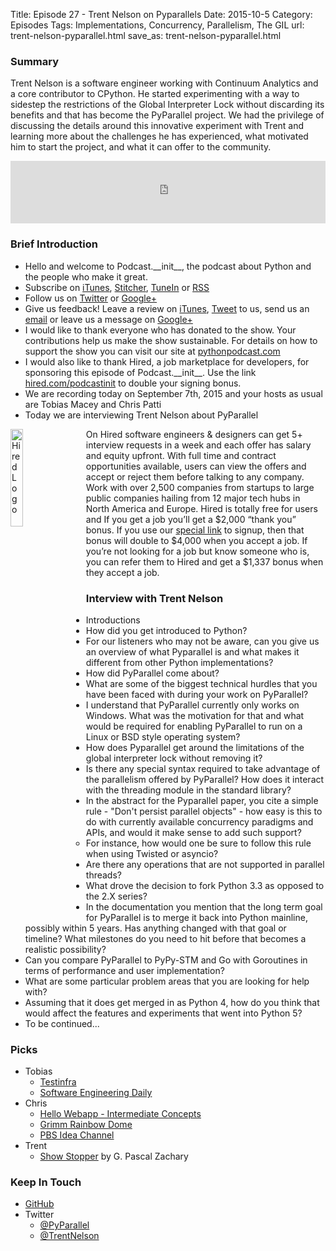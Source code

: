 Title: Episode 27 - Trent Nelson on Pyparallels
Date: 2015-10-5
Category: Episodes
Tags: Implementations, Concurrency, Parallelism, The GIL
url: trent-nelson-pyparallel.html
save_as: trent-nelson-pyparallel.html

### Summary
Trent Nelson is a software engineer working with Continuum Analytics and a core contributor to CPython. He started experimenting with a way to sidestep the restrictions of the Global Interpreter Lock without discarding its benefits and that has become the PyParallel project. We had the privilege of discussing the details around this innovative experiment with Trent and learning more about the challenges he has experienced, what motivated him to start the project, and what it can offer to the community.

<iframe id="audio_iframe" src="https://www.podbean.com/media/player/v2rjn-59787d?from=yiiadmin&skin=103&postId=5863549&download=1&share=1&fonts=Helvetica&auto=0" height="100" width="100%" frameborder="0" scrolling="no" data-name="pb-iframe-player"></iframe>

### Brief Introduction
- Hello and welcome to Podcast.\_\_init\_\_, the podcast about Python and the people who make it great.
- Subscribe on [iTunes](https://itunes.apple.com/us/podcast/podcast.-init/id981834425?mt=2&uo=6&at=&ct=), [Stitcher](http://www.stitcher.com/s?fid=64838&refid=stpr), [TuneIn](http://tunein.com/embed/follow/p726240/#) or [RSS](http://podcastinit.podbean.com/feed/)
- Follow us on [Twitter](https://twitter.com/Podcast__init__) or [Google+](https://plus.google.com/+Podcastinit-the-python-podcast)
- Give us feedback! Leave a review on [iTunes](https://itunes.apple.com/us/podcast/podcast.-init/id981834425?mt=2&uo=6&at=&ct=), [Tweet](https://twitter.com/Podcast__init__) to us, send us an [email](mailto:hosts@podcastinit.com) or leave us a message on [Google+](https://plus.google.com/+Podcastinit-the-python-podcast)
- I would like to thank everyone who has donated to the show. Your contributions help us make the show sustainable. For details on how to support the show you can visit our site at [pythonpodcast.com](http://pythonpodcast.com)
- I would also like to thank Hired, a job marketplace for developers, for sponsoring this episode of Podcast.\_\_init\_\_. Use the link [hired.com/podcastinit](https://hired.com/?utm_content=shownotes-4k&utm_medium=podcast&utm_source=podcastinit) to double your signing bonus.
- We are recording today on September 7th, 2015 and your hosts as usual are Tobias Macey and Chris Patti
- Today we are interviewing Trent Nelson about PyParallel

<div class="well">
<a href="https://hired.com/?utm_content=shownotes-4k&utm_medium=podcast&utm_source=podcastinit"><img src="/images/hired-logo-dark-padding.png" alt="Hired Logo" style="float: left; width: 20%; margin-right: 20px;"></a>
<p>
On Hired software engineers & designers can get 5+ interview requests in a week and each offer has salary and equity upfront. With full time and contract opportunities available, users can view the offers and accept or reject them before talking to any company. Work with over 2,500 companies from startups to large public companies hailing from 12 major tech hubs in North America and Europe.  Hired is totally free for users and If you get a job you’ll get a $2,000 “thank you” bonus. If you use our <a href="https://hired.com/?utm_content=shownotes-4k&utm_medium=podcast&utm_source=podcastinit">special link</a> to signup, then that bonus will double to $4,000 when you accept a job. If you’re not looking for a job but know someone who is, you can refer them to Hired and get a $1,337 bonus when they accept a job.
</p>
</div>

### Interview with Trent Nelson
- Introductions
- How did you get introduced to Python?
- For our listeners who may not be aware, can you give us an overview of what Pyparallel is and what makes it different from other Python implementations?
- How did PyParallel come about?
- What are some of the biggest technical hurdles that you have been faced with during your work on PyParallel?
- I understand that PyParallel currently only works on Windows. What was the motivation for that and what would be required for enabling PyParallel to run on a Linux or BSD style operating system?
- How does Pyparallel get around the limitations of the global interpreter lock without removing it?
- Is there any special syntax required to take advantage of the parallelism offered by PyParallel? How does it interact with the threading module in the standard library?
- In the abstract for the Pyparallel paper, you cite a simple rule - "Don't persist parallel objects" - how easy is this to do with currently available concurrency paradigms and APIs, and would it make sense to add such support?
  - For instance, how would one be sure to follow this rule when using Twisted or asyncio?
- Are there any operations that are not supported in parallel threads?
- What drove the decision to fork Python 3.3 as opposed to the 2.X series?
- In the documentation you mention that the long term goal for PyParallel is to merge it back into Python mainline, possibly within 5 years. Has anything changed with that goal or timeline? What milestones do you need to hit before that becomes a realistic possibility?
- Can you compare PyParallel to PyPy-STM and Go with Goroutines in terms of performance and user implementation?
- What are some particular problem areas that you are looking for help with?
- Assuming that it does get merged in as Python 4, how do you think that would affect the features and experiments that went into Python 5?
- To be continued...

### Picks
- Tobias
  - [Testinfra](http://testinfra.readthedocs.org/en/latest/)
  - [Software Engineering Daily](http://softwareengineeringdaily.com/)
- Chris
  - [Hello Webapp - Intermediate Concepts](https://www.kickstarter.com/projects/1868398473/hello-web-app-intermediate-concepts)
  - [Grimm Rainbow Dome](http://grimmales.com/rainbowdome/)
  - [PBS Idea Channel](https://www.youtube.com/user/pbsideachannel) 
- Trent
  - [Show Stopper](http://amzn.to/1UxJExs) by G. Pascal Zachary

### Keep In Touch
- [GitHub](https://github.com/pyparallel/pyparallel)
- Twitter
  - [@PyParallel](https://twitter.com/pyparallel)
  - [@TrentNelson](https://twitter.com/trentnelson)
